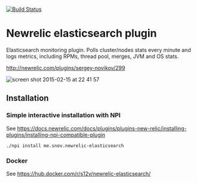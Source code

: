 [![Build Status](https://travis-ci.org/s12v/newrelic-elasticsearch.svg?branch=master)](https://travis-ci.org/s12v/newrelic-elasticsearch)

# Newrelic elasticsearch plugin

Elasticsearch monitoring plugin. Polls cluster/nodes stats every minute and logs metrics, including RPMs, thread pool, merges, JVM and OS stats.

http://newrelic.com/plugins/sergey-novikov/299

![screen shot 2015-02-15 at 22 41 57](https://cloud.githubusercontent.com/assets/1462574/6205166/8c7b12ee-b565-11e4-9495-4fee5de919db.png)

## Installation

### Simple interactive installation with NPI

See https://docs.newrelic.com/docs/plugins/plugins-new-relic/installing-plugins/installing-npi-compatible-plugin
```
./npi install me.snov.newrelic-elasticsearch
```

### Docker

See https://hub.docker.com/r/s12v/newrelic-elasticsearch/
